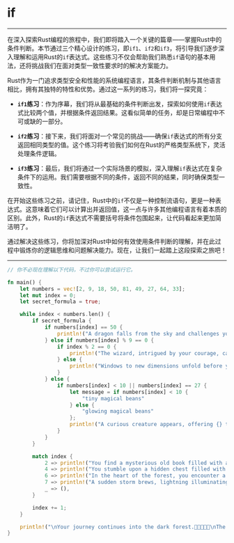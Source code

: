 # if

---

在深入探索Rust编程的旅程中，我们即将踏入一个关键的篇章——掌握Rust中的条件判断。本节通过三个精心设计的练习，即`if1`、`if2`和`if3`，将引导我们逐步深入理解和运用Rust的`if`表达式。这些练习不仅会帮助我们熟悉`if`语句的基本用法，还将挑战我们在面对类型一致性要求时的解决方案能力。

Rust作为一门追求类型安全和性能的系统编程语言，其条件判断机制与其他语言相比，拥有其独特的特性和优势。通过这一系列的练习，我们将一探究竟：

- **`if1`练习**：作为序幕，我们将从最基础的条件判断出发，探索如何使用`if`表达式比较两个值，并根据条件返回结果。这看似简单的任务，却是日常编程中不可或缺的一部分。
  
- **`if2`练习**：接下来，我们将面对一个常见的挑战——确保`if`表达式的所有分支返回相同类型的值。这个练习将考验我们如何在Rust的严格类型系统下，灵活处理条件逻辑。

- **`if3`练习**：最后，我们将通过一个实际场景的模拟，深入理解`if`表达式在复杂条件下的运用。我们需要根据不同的条件，返回不同的结果，同时确保类型一致性。

在开始这些练习之前，请记住，Rust中的`if`不仅是一种控制流语句，更是一种表达式。这意味着它们可以计算出并返回值，这一点与许多其他编程语言有着本质的区别。此外，Rust的`if`表达式不需要括号将条件包围起来，让代码看起来更加简洁明了。

通过解决这些练习，你将加深对Rust中如何有效使用条件判断的理解，并在此过程中锻炼你的逻辑思维和问题解决能力。现在，让我们一起踏上这段探索之旅吧！

---

```rust
// 你不必现在理解以下代码，不过你可以尝试运行它。

fn main() {
    let numbers = vec![2, 9, 18, 50, 81, 49, 27, 64, 33];
    let mut index = 0;
    let secret_formula = true;

    while index < numbers.len() {
        if secret_formula {
            if numbers[index] == 50 {
                println!("A dragon falls from the sky and challenges your wits and courage! 🐉");
            } else if numbers[index] % 9 == 0 {
                if index % 2 == 0 {
                    println!("The wizard, intrigued by your courage, casts a spell that increases your strength \nby {}.", numbers[index] * 3);
                } else {
                    println!("Windows to new dimensions unfold before your eyes, revealing {} paths to the \nAncient Artifact. 🌀", numbers[index] + 1000);
                }
            } else {
                if numbers[index] < 10 || numbers[index] == 27 {
                    let message = if numbers[index] < 10 {
                        "tiny magical beans"
                    } else {
                        "glowing magical beans"
                    };
                    println!("A curious creature appears, offering {} that promise to guide you \nto hidden secrets.", message);
                }
            }
        }

        match index {
            2 => println!("You find a mysterious old book filled with ancient secrets, its pages glowing with \nan ethereal light.✨"),
            4 => println!("You stumble upon a hidden chest filled with gold, its contents glittering in the \nmoonlight. 💰"),
            6 => println!("In the heart of the forest, you encounter a wise old tree, its voice a whisper on \nthe wind, offering sage advice. 🌳"),
            7 => println!("A sudden storm brews, lightning illuminating the path forward; the challenge is \ndaunting but not insurmountable. ⚡"),
            _ => (),
        }

        index += 1;
    }

    println!("\nYour journey continues into the dark forest.🌲🌲🌳🌲🌲\nThe shadows between the trees whispering of greater adventures ahead.\n");
}

```


